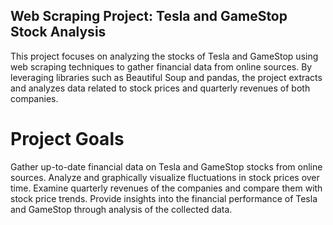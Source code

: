 ## Web Scraping Project: Tesla and GameStop Stock Analysis
This project focuses on analyzing the stocks of Tesla and GameStop using web scraping techniques to gather financial data from online sources. By leveraging libraries such as Beautiful Soup and pandas, the project extracts and analyzes data related to stock prices and quarterly revenues of both companies.

# Project Goals
Gather up-to-date financial data on Tesla and GameStop stocks from online sources.
Analyze and graphically visualize fluctuations in stock prices over time.
Examine quarterly revenues of the companies and compare them with stock price trends.
Provide insights into the financial performance of Tesla and GameStop through analysis of the collected data.
